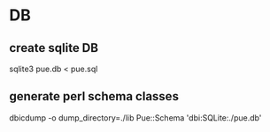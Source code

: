 # DB

## create sqlite DB
sqlite3 pue.db < pue.sql

## generate perl schema classes
dbicdump -o dump_directory=./lib Pue::Schema 'dbi:SQLite:./pue.db'
